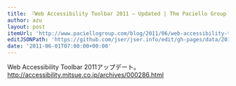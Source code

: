 ```yaml
---
title: 『Web Accessibility Toolbar 2011 – Updated | The Paciello Group Blog』
author: azu
layout: post
itemUrl: 'http://www.paciellogroup.com/blog/2011/06/web-accessibility-toolbar-2011/'
editJSONPath: 'https://github.com/jser/jser.info/edit/gh-pages/data/2011/06/index.json'
date: '2011-06-01T07:00:00+00:00'
---
```

Web Accessibility Toolbar 2011アップデート。
http://accessibility.mitsue.co.jp/archives/000286.html
